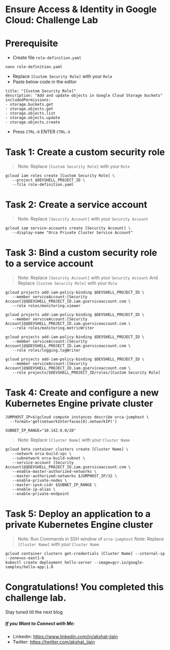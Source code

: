 # Ensure Access & Identity in Google Cloud: Challenge Lab

# Prerequisite

- Create file `role-definition.yaml`
```
nano role-definition.yaml
```
- Replace `[Custom Security Role]` with your `Role`
- Paste below code in the editor
```
title: "[Custom Security Role]"
description: "Add and update objects in Google Cloud Storage buckets"
includedPermissions:
- storage.buckets.get
- storage.objects.get
- storage.objects.list
- storage.objects.update
- storage.objects.create
```
- Press `CTRL-O` ENTER `CTRL-X` 
# Task 1: Create a custom security role

> Note: Replace `[Custom Security Role]` with your `Role`
```
gcloud iam roles create [Custom Security Role] \
   --project $DEVSHELL_PROJECT_ID \
   --file role-definition.yaml
```
# Task 2: Create a service account

> Note: Replace `[Security Account]` with your `Security Account`
```
gcloud iam service-accounts create [Security Account] \
   --display-name "Orca Private Cluster Service Account"
```
# Task 3: Bind a custom security role to a service account

> Note: Replace `[Security Account]` with your `Security Account` And Replace `[Custom Security Role]` with your `Role`
```
gcloud projects add-iam-policy-binding $DEVSHELL_PROJECT_ID \
   --member serviceAccount:[Security Account]@$DEVSHELL_PROJECT_ID.iam.gserviceaccount.com \
   --role roles/monitoring.viewer

gcloud projects add-iam-policy-binding $DEVSHELL_PROJECT_ID \
   --member serviceAccount:[Security Account]@$DEVSHELL_PROJECT_ID.iam.gserviceaccount.com \
   --role roles/monitoring.metricWriter

gcloud projects add-iam-policy-binding $DEVSHELL_PROJECT_ID \
   --member serviceAccount:[Security Account]@$DEVSHELL_PROJECT_ID.iam.gserviceaccount.com \
   --role roles/logging.logWriter
  
gcloud projects add-iam-policy-binding $DEVSHELL_PROJECT_ID \
   --member serviceAccount:[Security Account]@$DEVSHELL_PROJECT_ID.iam.gserviceaccount.com \
   --role projects/$DEVSHELL_PROJECT_ID/roles/[Custom Security Role]
```

# Task 4: Create and configure a new Kubernetes Engine private cluster

```
JUMPHOST_IP=$(gcloud compute instances describe orca-jumphost \
  --format='get(networkInterfaces[0].networkIP)')
```
```
SUBNET_IP_RANGE="10.142.0.0/28"
```
> Note: Replace `[Cluster Name]` with your `Cluster Name`

```
gcloud beta container clusters create [Cluster Name] \
   --network orca-build-vpc \
   --subnetwork orca-build-subnet \
   --service-account [Security Account]@$DEVSHELL_PROJECT_ID.iam.gserviceaccount.com \
   --enable-master-authorized-networks \
   --master-authorized-networks $JUMPHOST_IP/32 \
   --enable-private-nodes \
   --master-ipv4-cidr $SUBNET_IP_RANGE \
   --enable-ip-alias \
   --enable-private-endpoint
```
# Task 5: Deploy an application to a private Kubernetes Engine cluster

> Note: Run Commands in SSH window of `orca-jumphost`
> Note: Replace `[Cluster Name]` with your `Cluster Name`
```
gcloud container clusters get-credentials [Cluster Name] --internal-ip --zone=us-east1-b
kubectl create deployment hello-server --image=gcr.io/google-samples/hello-app:1.0
```

# Congratulations! You completed this challenge lab.
Stay tuned till the next blog
##### If you Want to Connect with Me:

- Linkedin: https://www.linkedin.com/in/akshat-jjain
- Twitter: https://twitter.com/akshat_jjain
